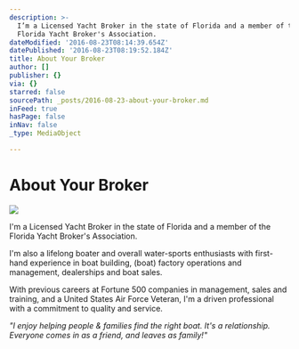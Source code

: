 ```yaml
---
description: >-
  I’m a Licensed Yacht Broker in the state of Florida and a member of the
  Florida Yacht Broker's Association.
dateModified: '2016-08-23T08:14:39.654Z'
datePublished: '2016-08-23T08:19:52.184Z'
title: About Your Broker
author: []
publisher: {}
via: {}
starred: false
sourcePath: _posts/2016-08-23-about-your-broker.md
inFeed: true
hasPage: false
inNav: false
_type: MediaObject

---
```

# About Your Broker
![](https://the-grid-user-content.s3-us-west-2.amazonaws.com/2f9a456e-9193-4f82-b5d3-9ee563f5baf4.jpg)

I'm a Licensed Yacht Broker in the state of Florida and a member of the Florida Yacht Broker's Association.

I'm also a lifelong boater and overall water-sports enthusiasts with first-hand experience in boat building, (boat) factory operations and management, dealerships and boat sales. 

With previous careers at Fortune 500 companies in management, sales and training, and a United States Air Force Veteran, I'm a driven professional with a commitment to quality and service. 

_"I enjoy helping people & families find the right boat. It's a relationship. Everyone comes in as a friend, and leaves as family!"_